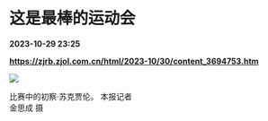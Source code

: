 # 这是最棒的运动会

**2023-10-29 23:25**

**https://zjrb.zjol.com.cn/html/2023-10/30/content_3694753.htm**

![](https://zjrb.zjol.com.cn/images/2023-10/30/zjrb2023103000005v01b004.jpg)

比赛中的初察·苏克贾伦。 本报记者  
金思成 摄